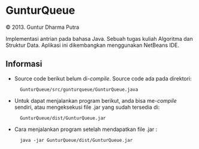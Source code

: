 GunturQueue
===========
© 2013. Guntur Dharma Putra

Implementasi antrian pada bahasa Java. Sebuah tugas kuliah Algoritma dan Struktur Data. Aplikasi ini dikembangkan menggunakan NetBeans IDE.

Informasi
---------
* Source code berikut belum di-*compile*. Source code ada pada direktori:

		GunturQueue/src/gunturqueue/GunturQueue.java

* Untuk dapat menjalankan program berikut, anda bisa me-*compile* sendiri, atau mengeksekusi file .jar yang sudah tersedia di:

		GunturQueue/dist/GunturQueue.jar

* Cara menjalankan program setelah mendapatkan file .jar :
	
		java -jar GunturQueue/dist/GunturQueue.jar
		
